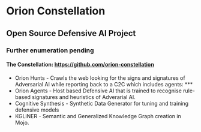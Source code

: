 # Orion Constellation

## Open Source Defensive AI Project
### Further enumeration pending

####  The Constellation: https://github.com/orion-constellation


- Orion Hunts - Crawls the web looking for the signs and signatures of Adversarial AI while reporting back to a C2C which includes agents: ***
- Orion Agents - Host based Defensive AI that is trained to recognise rule-based signatures and heuristics of Adverarial AI.
- Cognitive Synthesis - Synthetic Data Generator for tuning and training defensive models
- KGLiNER - Semantic and Generalized Knowledge Graph creation in Mojo.



